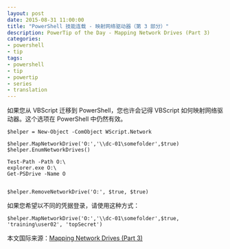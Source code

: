 ```yaml
---
layout: post
date: 2015-08-31 11:00:00
title: "PowerShell 技能连载 - 映射网络驱动器（第 3 部分）"
description: PowerTip of the Day - Mapping Network Drives (Part 3)
categories:
- powershell
- tip
tags:
- powershell
- tip
- powertip
- series
- translation
---
```

如果您从 VBScript 迁移到 PowerShell，您也许会记得 VBScript 如何映射网络驱动器。这个选项在 PowerShell 中仍然有效。

    $helper = New-Object -ComObject WScript.Network
    
    $helper.MapNetworkDrive('O:','\\dc-01\somefolder',$true)
    $helper.EnumNetworkDrives()
    
    Test-Path -Path O:\
    explorer.exe O:\
    Get-PSDrive -Name O
    
    
    $helper.RemoveNetworkDrive('O:', $true, $true)

如果您希望以不同的凭据登录，请使用这种方式：

    $helper.MapNetworkDrive('O:','\\dc-01\somefolder',$true, 'training\user02', 'topSecret')

<!--more-->
本文国际来源：[Mapping Network Drives (Part 3)](http://community.idera.com/powershell/powertips/b/tips/posts/mapping-network-drives-part-3)
